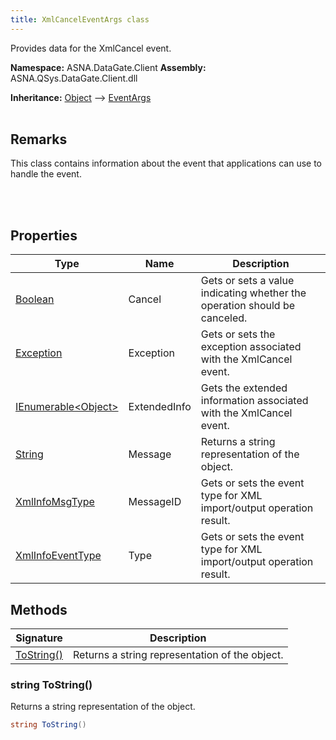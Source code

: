 ```yaml
---
title: XmlCancelEventArgs class
---
```


Provides data for the XmlCancel event.

**Namespace:** ASNA.DataGate.Client
**Assembly:** ASNA.QSys.DataGate.Client.dll

**Inheritance:** [Object](https://docs.microsoft.com/en-us/dotnet/api/system.object) --> [EventArgs](https://learn.microsoft.com/en-us/dotnet/api/system.eventargs?view=net-8.0)
<br>
<br>

## Remarks
This class contains information about the event that applications can use to handle the event.

<br>
<br>

## Properties

| Type | Name | Description
| --- | --- | --- 
| [Boolean](https://docs.microsoft.com/en-us/dotnet/api/system.boolean) | Cancel | Gets or sets a value indicating whether the operation should be canceled. |
| [Exception](https://docs.microsoft.com/en-us/dotnet/api/system.exception) | Exception | Gets or sets the exception associated with the XmlCancel event. |
| [IEnumerable\<Object\>](https://learn.microsoft.com/en-us/dotnet/api/system.collections.generic.ienumerable-1?view=net-8.0) | ExtendedInfo | Gets the extended information associated with the XmlCancel event. |
| [String](https://learn.microsoft.com/en-us/dotnet/api/system.string?view=net-8.0) | Message | Returns a string representation of the object. |
| [XmlInfoMsgType](/reference/datagate/data-gate-client/xml-info-msg-type.html) | MessageID | Gets or sets the event type for XML import/output operation result. |
| [XmlInfoEventType](/reference/datagate/data-gate-client/xml-info-event-type.html) | Type | Gets or sets the event type for XML import/output operation result. |

## Methods

| Signature | Description |
| --- | --- |
| [ToString()](#tostring-) | Returns a string representation of the object.

### string ToString()

Returns a string representation of the object.

```cs
string ToString()
```
